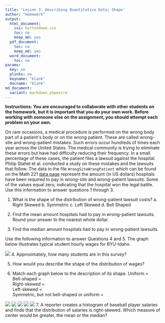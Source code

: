 ```yaml
---
title: 'Lesson 3: Describing Quantitative Data; Shape'
author: "Homework"
output:
  html_document:
    css: buttondown.css
    toc: no
    keep_md: yes
  pdf_document:
    toc: no
    keep_md: yes
  word_document:
    toc: no
params:
  key: no
  plinks: no
  keyname: "blank"
  docname: "blank"
md_document:
  variant: markdown_phpextra
---
```



**Instructions:  You are encouraged to collaborate with other students on the homework, but it is important that you do your own work.  Before working with someone else on the assignment, you should attempt each problem on your own.**  
  
On rare occasions, a medical procedure is performed on the wrong body part of a patient's body or on the wrong patient. These are called wrong-site and wrong-patient mistakes. Such errors occur hundreds of times each year across the United States. The medical community is trying to eliminate these errors but have had difficulty reducing their frequency. In a small percentage of these cases, the patient files a lawsuit against the hospital. Philip Stahel et al. conducted a study on these mistakes and the lawsuits that follow. The data in the file `WrongSiteWrongPatient` which can be found on the Math 221 [data page](http://statistics.byuimath.com/index.php?title=Data) represent the amount (in US dollars) hospitals have been required to pay in wrong-site and wrong-patient lawsuits. Some of the values equal zero, indicating that the hospital won the legal battle.  Use this information to answer questions 1 through 3.

1.  What is the shape of the distribution of wrong-patient lawsuit costs?
    a.  Right Skewed
    b.  Symmetric
    c.  Left Skewed
    d.  Bell Shaped
   

2.  Find the mean amount hospitals had to pay in wrong-patient lawsuits. Round your answer to the nearest whole dollar. 
 
3.  Find the median amount hospitals had to pay in wrong-patient lawsuits. 
 
Use the following information to answer Questions 4 and 5.  The graph below illustrates typical student hourly wages for BYU-Idaho.

![](../images/L03_wages.png)
4.  Approximately, how many students are in this survey?
 
5.  How would you describe the shape of the distribution of wages?
 
6.  Match each graph below to the description of its shape.
Uniform =  
Bell-shaped =  
Right-skewed =  
Left-skewed =  
Symmetric, but not bell-shaped or uniform = 

![](../images/L03_pa.png)
![](../images/L03_pb.png)
![](../images/L03_pc.png)
![](../images/L03_pd.png)
![](../images/L03_pe.png)
7.  A reporter creates a histogram of baseball player salaries and finds that the distribution of salaries is right-skewed. Which measure of center would be greater, the mean or the median? 



